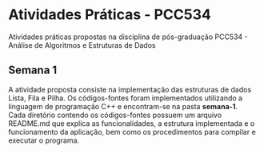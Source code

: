 # Atividades Práticas - PCC534
Atividades práticas propostas na disciplina de pós-graduação PCC534 - Análise de Algoritmos e Estruturas de Dados

## Semana 1

A atividade proposta consiste na implementação das estruturas de dados Lista, Fila e Pilha. Os códigos-fontes foram implementados utilizando a linguagem de programação C++ e encontram-se na pasta **semana-1**.<br>
Cada diretório contendo os códigos-fontes possuem um arquivo README.md que explica as funcionalidades, a estrutura implementada e o funcionamento da aplicação, bem como os procedimentos para compilar e executar o programa.
